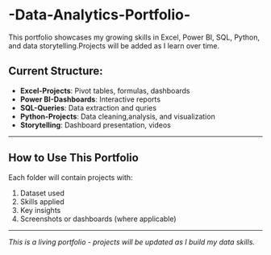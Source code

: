 # -Data-Analytics-Portfolio-
This portfolio showcases my growing skills in Excel, Power BI, SQL, Python, and data storytelling.Projects will be added as I learn over time.
## Current Structure:
- **Excel-Projects**: Pivot tables, formulas, dashboards
- **Power BI-Dashboards**: Interactive reports
- **SQL-Queries**: Data extraction and quries
- **Python-Projects**: Data cleaning,analysis, and visualization
- **Storytelling**: Dashboard presentation, videos

---

## How to Use This Portfolio
Each folder will contain projects with:
1. Dataset used
2. Skills applied
3. Key insights
4. Screenshots or dashboards (where applicable)
   
---

*This is a living portfolio - projects will be updated as I build my data skills.*
   

